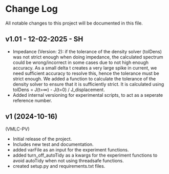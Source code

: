 Change Log
==========
All notable changes to this project will be documented in this file.

v1.01 - 12-02-2025 - SH
-------------------
- Impedance (Version: 2): if the tolerance of the density solver (tolDens) was not strict enough when doing impedance, the calculated spectrum could be wrong/incorrect in some cases due to not high enough accuracy. As a small delta t creates a very large spike in current, we need sufficient accuracy to resolve this, hence the tolerance must be strict enough. We added a function to calculate the tolerance of the density solver to ensure that it is sufficiently strict. It is calculated using tolDens = J(t=∞) - J(t=0) / J_displacement.
- Added internal versioning for experimental scripts, to act as a seperate reference number.

v1 (2024-10-16) 
-------------------
(VMLC-PV)
- Initial release of the project.
- Includes new test and documentation.
- added varFile as an input for the experiment functions.
- added turn_off_autoTidy as a kwargs for the experiment functions to avoid autoTidy when not using threadsafe functions.
- created setup.py and requirements.txt files.